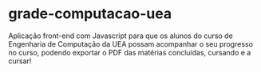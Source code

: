 # grade-computacao-uea

Aplicação front-end com Javascript para que os alunos do curso de Engenharia de Computação da UEA possam acompanhar o seu progresso no curso, podendo exportar o PDF das matérias concluídas, cursando e a cursar!
